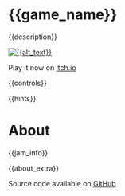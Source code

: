 # {{game_name}}
{{description}}

[![{{alt_text}}]({{cover_path}})]({{itch_link}})

Play it now on [itch.io]({{itch_link}})

{{controls}}

{{hints}}

# About
{{jam_info}}

{{about_extra}}

Source code available on [GitHub]({{source_code_link}})

<!--TODO ponder metadata-->

